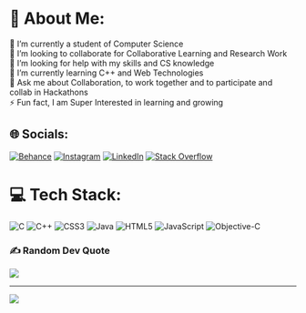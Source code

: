 # 💫 About Me:
🔭 I’m currently a student of Computer Science<br>👯 I’m looking to collaborate for Collaborative Learning and Research Work <br>🤝 I’m looking for help with my skills and CS knowledge <br>🌱 I’m currently learning C++ and Web Technologies <br>💬 Ask me about Collaboration, to work together and to participate and collab in Hackathons<br>⚡ Fun fact, I am Super Interested in learning and growing 


## 🌐 Socials:
[![Behance](https://img.shields.io/badge/Behance-1769ff?logo=behance&logoColor=white)](https://behance.net/sai_kannadkar) [![Instagram](https://img.shields.io/badge/Instagram-%23E4405F.svg?logo=Instagram&logoColor=white)](https://instagram.com/sai.kannadkar) [![LinkedIn](https://img.shields.io/badge/LinkedIn-%230077B5.svg?logo=linkedin&logoColor=white)](https://linkedin.com/in/https://www.linkedin.com/in/saikannadkar/) [![Stack Overflow](https://img.shields.io/badge/-Stackoverflow-FE7A16?logo=stack-overflow&logoColor=white)](https://stackoverflow.com/users/saikannadkar) 

# 💻 Tech Stack:
![C](https://img.shields.io/badge/c-%2300599C.svg?style=flat-square&logo=c&logoColor=white) ![C++](https://img.shields.io/badge/c++-%2300599C.svg?style=flat-square&logo=c%2B%2B&logoColor=white) ![CSS3](https://img.shields.io/badge/css3-%231572B6.svg?style=flat-square&logo=css3&logoColor=white) ![Java](https://img.shields.io/badge/java-%23ED8B00.svg?style=flat-square&logo=openjdk&logoColor=white) ![HTML5](https://img.shields.io/badge/html5-%23E34F26.svg?style=flat-square&logo=html5&logoColor=white) ![JavaScript](https://img.shields.io/badge/javascript-%23323330.svg?style=flat-square&logo=javascript&logoColor=%23F7DF1E) ![Objective-C](https://img.shields.io/badge/OBJECTIVE--C-%233A95E3.svg?style=flat-square&logo=apple&logoColor=white)

### ✍️ Random Dev Quote
![](https://quotes-github-readme.vercel.app/api?type=horizontal&theme=radical)

---

[![](https://visitcount.itsvg.in/api?id=saikannadkar&label=Profile%20Views&color=1&icon=5&pretty=false)](https://visitcount.itsvg.in)
